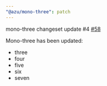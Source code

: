 ```yaml
---
"@azu/mono-three": patch
---
```

    
mono-three changeset update #4 [#58](https://github.com/JantaeLeckie/monorepo-release-changesets/pull/58)
    
Mono-three has been updated:
  - three
  - four
  - five
  - six
  - seven
